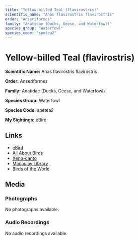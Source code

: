 ```yaml
---
title: "Yellow-billed Teal (flavirostris)"
scientific_name: "Anas flavirostris flavirostris"
order: "Anseriformes"
family: "Anatidae (Ducks, Geese, and Waterfowl)"
species_group: "Waterfowl"
species_code: "spetea2"
---
```


# Yellow-billed Teal (flavirostris)

**Scientific Name:** Anas flavirostris flavirostris

**Order:** Anseriformes

**Family:** Anatidae (Ducks, Geese, and Waterfowl)

**Species Group:** Waterfowl

**Species Code:** spetea2

**My Sightings:** [eBird](https://ebird.org/lifelist?r=world&time=life&spp=spetea2)

## Links
* [eBird](https://ebird.org/species/spetea2) 
* [All About Birds](https://www.allaboutbirds.org/guide/spetea2) 
* [Xeno-canto](https://www.xeno-canto.org/species/spetea2) 
* [Macaulay Library](https://search.macaulaylibrary.org/catalog?taxonCode=spetea2&sort=rating_rank_desc)
* [Birds of the World](https://birdsoftheworld.org/bow/species/spetea2)

## Media
### Photographs
No photographs available.

### Audio Recordings
No audio recordings available.
